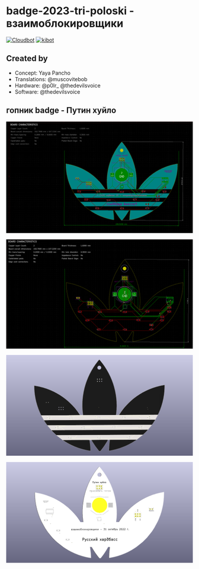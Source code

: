 # badge-2023-tri-poloski - взаимоблокировщики

[![Cloudbot](https://github.com/DEAD10C5/badge-2023-tri-poloski/actions/workflows/cloudbot-call.yml/badge.svg)](https://github.com/DEAD10C5/badge-2023-tri-poloski/actions/workflows/cloudbot-call.yml) [![kibot](https://github.com/DEAD10C5/badge-2023-tri-poloski/actions/workflows/kibot.yml/badge.svg)](https://github.com/DEAD10C5/badge-2023-tri-poloski/actions/workflows/kibot.yml)

## Created by

- Concept: Yaya Pancho
- Translations: @muscovitebob
- Hardware: @p0lr_ @thedevilsvoice
- Software: @thedevilsvoice

## гопник badge - Путин хуйло

![art](https://github.com/DEAD10C5/badge-2023-tri-poloski/blob/main/docs/images/adidas-brd2.png)

![routing](https://github.com/DEAD10C5/badge-2023-tri-poloski/blob/main/docs/images/adidas-brd.png)

![front](https://github.com/DEAD10C5/badge-2023-tri-poloski/blob/main/docs/images/adidas-front-3d.png)

![back](https://github.com/DEAD10C5/badge-2023-tri-poloski/blob/main/docs/images/adidas-back-3d.png)
